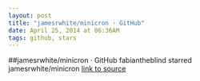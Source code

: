 ```yaml
---
layout: post
title: "jamesrwhite/minicron · GitHub"
date: April 25, 2014 at 06:36AM
tags: github, stars
---
```

##jamesrwhite/minicron · GitHub
fabiantheblind starred jamesrwhite/minicron
[link to source](http://ift.tt/1hIuC3W) 
